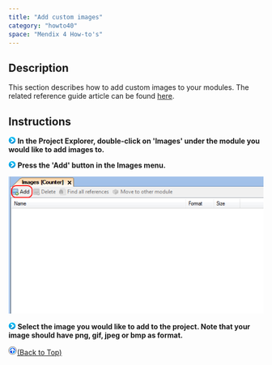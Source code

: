 ```yaml
---
title: "Add custom images"
category: "howto40"
space: "Mendix 4 How-to's"
---
```

## Description

This section describes how to add custom images to your modules. The related reference guide article can be found [here](https://world.mendix.com/pages/releaseview.action?pageId=9208537).

## Instructions

![](attachments/819203/917932.png) **In the Project Explorer, double-click on 'Images' under the module you would like to add images to.**

![](attachments/819203/917932.png) **Press the 'Add' button in the Images menu.**

![](attachments/2621542/2752581.png)

![](attachments/819203/917932.png) **Select the image you would like to add to the project. Note that your image should have png, gif, jpeg or bmp as format.**

[![](attachments/819203/917564.png)](Add+custom+images)[(Back to Top)](Add+custom+images)
